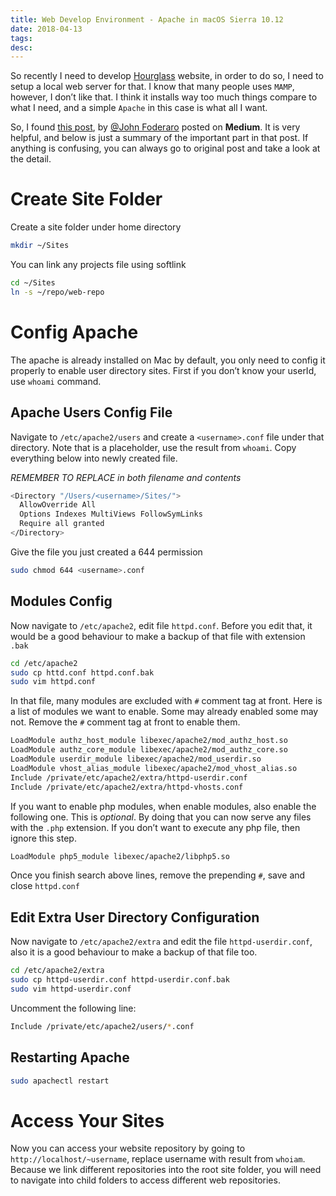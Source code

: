 ```yaml
---
title: Web Develop Environment - Apache in macOS Sierra 10.12
date: 2018-04-13
tags:
desc:
---
```


So recently I need to develop [Hourglass](hourglasslab.com) website, in order to do so, I need to setup a local web server for that. I know that many people uses `MAMP`, however, I don’t like that. I think it installs way too much things compare to what I need, and a simple `Apache` in this case is what all I want.
<!--more-->

So, I found [this post](https://medium.com/@JohnFoderaro/how-to-set-up-apache-in-macos-sierra-10-12-bca5a5dfffba), by [@John Foderaro](https://medium.com/@JohnFoderaro?source=post_header_lockup) posted on **Medium**. It is very helpful, and below is just a summary of the important part in that post. If anything is confusing, you can always go to original post and take a look at the detail.

# Create Site Folder
Create a site folder under home directory
``` bash
mkdir ~/Sites
```

You can link any projects file using softlink

``` bash
cd ~/Sites
ln -s ~/repo/web-repo
```

# Config Apache
The apache is already installed on Mac by default, you only need to config it properly to enable user directory sites. First if you don’t know your userId, use `whoami` command.

## Apache Users Config File
Navigate to `/etc/apache2/users` and create a `<username>.conf` file under that directory. Note that **<username>** is a placeholder, use the result from `whoami`. Copy everything below into newly created file.

*REMEMBER TO REPLACE <username> in both filename and contents*

``` bash
<Directory "/Users/<username>/Sites/">
  AllowOverride All
  Options Indexes MultiViews FollowSymLinks
  Require all granted
</Directory>
```

Give the file you just created a 644 permission

``` bash
sudo chmod 644 <username>.conf
```

## Modules Config
Now navigate to `/etc/apache2`, edit file `httpd.conf`. Before you edit that, it would be a good behaviour to make a backup of that file with extension `.bak`

``` bash
cd /etc/apache2
sudo cp httd.conf httpd.conf.bak
sudo vim httpd.conf
```

In that file, many modules are excluded with `#` comment tag at front. Here is a list of modules we want to enable. Some may already enabled some may not. Remove the `#` comment tag at front to enable them.

``` bash
LoadModule authz_host_module libexec/apache2/mod_authz_host.so
LoadModule authz_core_module libexec/apache2/mod_authz_core.so
LoadModule userdir_module libexec/apache2/mod_userdir.so
LoadModule vhost_alias_module libexec/apache2/mod_vhost_alias.so
Include /private/etc/apache2/extra/httpd-userdir.conf
Include /private/etc/apache2/extra/httpd-vhosts.conf
```

If you want to enable php modules, when enable modules, also enable the following one. This is *optional*. By doing that you can now serve any files with the `.php` extension. If you don’t want to execute any php file, then ignore this step.
``` bash
LoadModule php5_module libexec/apache2/libphp5.so
```

Once you finish search above lines, remove the prepending `#`, save and close `httpd.conf`

## Edit Extra User Directory Configuration
Now navigate to `/etc/apache2/extra` and edit the file `httpd-userdir.conf`, also it is a good behaviour to make a backup of that file too.

``` bash
cd /etc/apache2/extra
sudo cp httpd-userdir.conf httpd-userdir.conf.bak
sudo vim httpd-userdir.conf
```

Uncomment the following line:

``` bash
Include /private/etc/apache2/users/*.conf
```


## Restarting Apache
``` bash
sudo apachectl restart
```


# Access Your Sites
Now you can access your website repository by going to `http://localhost/~username`, replace username with result from `whoiam`. Because we link different repositories into the root site folder, you will need to navigate into child folders to access different web repositories.
